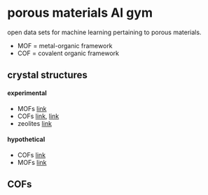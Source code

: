 # porous materials AI gym
open data sets for machine learning pertaining to porous materials.
* MOF = metal-organic framework
* COF = covalent organic framework

## crystal structures

#### experimental
* MOFs [link](https://doi.org/10.1021/acs.jced.9b00835)
* COFs [link](https://pubs.acs.org/doi/abs/10.1021/acscentsci.9b00619), [link](https://www.sciencedirect.com/science/article/pii/S000925091730310X)
* zeolites [link](http://www.iza-structure.org/databases/)

#### hypothetical
* COFs [link](https://doi.org/10.1021/acs.chemmater.8b01425)
* MOFs [link](https://www.nature.com/articles/s41586-019-1798-7)


## COFs

